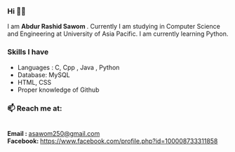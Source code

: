 ### Hi  🙋‍♂️
I am <strong> Abdur Rashid Sawom </strong> . Currently I am studying in Computer Science and Engineering at University of Asia Pacific. I am currently learning Python. 

### Skills I have
- Languages : C, Cpp , Java , Python
- Database: MySQL
- HTML, CSS
- Proper knowledge of Github

### 📫 Reach me at: 
<br><strong>Email : </strong>  asawom250@gmail.com
<br><strong>Facebook: </strong>  https://www.facebook.com/profile.php?id=100008733311858 
